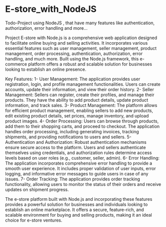 # E-store_with_NodeJS
Todo-Project using NodeJS , that have many features like authentication, authorization, error handling and more...

Project E-store with Node.js is a comprehensive web application designed to facilitate online buying and selling activities. It incorporates various essential features such as user management, seller management, product management, order processing, authentication, authorization, error handling, and much more. Built using the Node.js framework, this e-commerce platform offers a robust and scalable solution for businesses looking to establish an online presence.

Key Features:
1- User Management: The application provides user registration, login, and profile management functionalities. Users can create accounts, update their information, and view their order history.
2- Seller Management: Sellers can register, create their profiles, and manage their products. They have the ability to add product details, update product information, and track sales.
3- Product Management: The platform allows for efficient product management, enabling sellers to add new products, edit existing product details, set prices, manage inventory, and upload product images.
4- Order Processing: Users can browse through products, add them to their shopping carts, and proceed to checkout. The application handles order processing, including generating invoices, tracking shipments, and providing notifications to users and sellers.
5- Authentication and Authorization: Robust authentication mechanisms ensure secure access to the platform. Users and sellers authenticate themselves using credentials, and authorization rules determine access levels based on user roles (e.g., customer, seller, admin).
6- Error Handling: The application incorporates comprehensive error handling to provide a smooth user experience. It includes proper validation of user inputs, error logging, and informative error messages to guide users in case of any issues.
7- Order Tracking: The application provides order tracking functionality, allowing users to monitor the status of their orders and receive updates on shipment progress.

The e-store platform built with Node.js and incorporating these features provides a powerful solution for businesses and individuals looking to establish an online marketplace. It offers a secure, feature-rich, and scalable environment for buying and selling products, making it an ideal choice for e-store ventures.
